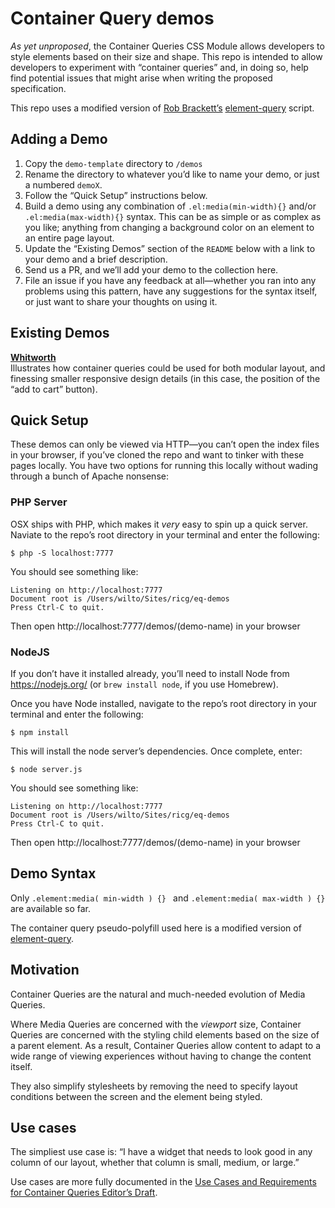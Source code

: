 # Container Query demos

*As yet unproposed*, the Container Queries CSS Module allows developers to style elements based on their size and shape. This repo is intended to allow developers to experiment with “container queries” and, in doing so, help find potential issues that might arise when writing the proposed specification.

This repo uses a modified version of [Rob Brackett’s](https://github.com/Mr0grog) [element-query](https://github.com/Mr0grog/element-query) script.

## Adding a Demo

1. Copy the `demo-template` directory to `/demos`
2. Rename the directory to whatever you’d like to name your demo, or just a numbered `demoX`.
3. Follow the “Quick Setup” instructions below.
4. Build a demo using any combination of `.el:media(min-width){}` and/or `.el:media(max-width){}` syntax. This can be as simple or as complex as you like; anything from changing a background color on an element to an entire page layout.
5. Update the “Existing Demos” section of the `README` below with a link to your demo and a brief description.
6. Send us a PR, and we’ll add your demo to the collection here.
7. File an issue if you have any feedback at all—whether you ran into any problems using this pattern, have any suggestions for the syntax itself, or just want to share your thoughts on using it.

## Existing Demos

**[Whitworth](http://responsiveimagescg.github.io/ALA-Whitworth-Demo/demo1/index.html)**<br>
Illustrates how container queries could be used for both modular layout, and finessing smaller responsive design details (in this case, the position of the “add to cart” button).

## Quick Setup

These demos can only be viewed via HTTP—you can’t open the index files in your browser, if you’ve cloned the repo and want to tinker with these pages locally. You have two options for running this locally without wading through a bunch of Apache nonsense:

### PHP Server
OSX ships with PHP, which makes it _very_ easy to spin up a quick server. Naviate to the repo’s root directory in your terminal and enter the following:

```shell
$ php -S localhost:7777
```

You should see something like:

```shell
Listening on http://localhost:7777
Document root is /Users/wilto/Sites/ricg/eq-demos
Press Ctrl-C to quit.
```

Then open http://localhost:7777/demos/(demo-name) in your browser

### NodeJS

If you don’t have it installed already, you’ll need to install Node from https://nodejs.org/ (or `brew install node`, if you use Homebrew).

Once you have Node installed, navigate to the repo’s root directory in your terminal and enter the following:

```shell
$ npm install
```

This will install the node server’s dependencies. Once complete, enter:

```shell
$ node server.js
```

You should see something like:

```shell
Listening on http://localhost:7777
Document root is /Users/wilto/Sites/ricg/eq-demos
Press Ctrl-C to quit.
```

Then open http://localhost:7777/demos/(demo-name) in your browser

## Demo Syntax

Only `.element:media( min-width ) {} ` and `.element:media( max-width ) {} ` are available so far.

The container query pseudo-polyfill used here is a modified version of <a href="https://github.com/Mr0grog/element-query">element-query</a>.

## Motivation

Container Queries are the natural and much-needed evolution of Media Queries.

Where Media Queries are concerned with the _viewport_ size, Container Queries are concerned with the styling child elements based on the size of a parent element. As a result, Container Queries allow content to adapt to a wide range of viewing experiences without having to change the content itself.

They also simplify stylesheets by removing the need to specify layout conditions between the screen and the element being styled.

## Use cases

The simpliest use case is: “I have a widget that needs to look good in any column of our layout, whether that column is small, medium, or large.”

Use cases are more fully documented in the [Use Cases and Requirements for Container Queries Editor’s Draft](http://responsiveimagescg.github.io/cq-usecases/).
